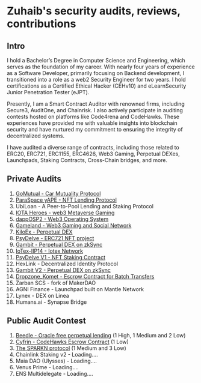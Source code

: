 # Zuhaib's security audits, reviews, contributions

## Intro

I hold a Bachelor’s Degree in Computer Science and Engineering, which serves as the foundation of my career. With nearly four years of experience as a Software Developer, primarily focusing on Backend development, I transitioned into a role as a web2 Security Engineer for two years. I hold certifications as a Certified Ethical Hacker (CEHv10) and eLearnSecurity Junior Penetration Tester (eJPT).

Presently, I am a Smart Contract Auditor with renowned firms, including Secure3, AuditOne, and Chainrisk. I also actively participate in auditing contests hosted on platforms like Code4rena and CodeHawks. These experiences have provided me with valuable insights into blockchain security and have nurtured my commitment to ensuring the integrity of decentralized systems.

I have audited a diverse range of contracts, including those related to ERC20, ERC721, ERC1155, ERC4626, Web3 Gaming, Perpetual DEXes, Launchpads, Staking Contracts, Cross-Chain bridges, and more.

## Private Audits
1. [GoMutual - Car Mutuality Protocol](https://github.com/Secure3Audit/Secure3Academy/blob/main/audit_reports/GoMutual/GoMutual_final_Secure3_Audit_Report.pdf
)
2. [ParaSpace yAPE - NFT Lending Protocol](https://github.com/Secure3Audit/Secure3Academy/blob/main/audit_reports/ParaSpaceYAPE/ParaSpaceYAPE_final_Secure3_Audit_Report.pdf)
3. UbiLoan - A Peer-to-Pool Lending and Staking Protocol
4. [IOTA Heroes - web3 Metaverse Gaming](https://github.com/solodit/solodit_content/blob/main/reports/AuditOne/2023-04-13-Lotaheros.md)
5. [dappOSP2 - Web3 Operating System](https://github.com/Secure3Audit/Secure3Academy/blob/main/audit_reports/dappOS/DapposP2_final_Secure3_Audit_Report.pdf)
6. [Gameland - Web3 Gaming and Social Network](https://github.com/Secure3Audit/Secure3Academy/blob/main/audit_reports/Gameland/Gameland_final_Secure3_Audit_Report.pdf)
7. [KiloEx - Perpetual DEX](https://github.com/Secure3Audit/Secure3Academy/blob/main/audit_reports/KiloEx/KiloEx_final_Secure3_Audit_Report.pdf)
8. [PsyDelve - ERC721 NFT project](https://github.com/zzzuhaibmohd/audits/blob/main/audit%20reports/Psydelve_NFT_Audit_Report.pdf)
9. [Gambit - Perpetual DEX on zkSync](https://github.com/Secure3Audit/Secure3Academy/blob/main/audit_reports/Gambit/Gambit_final_Secure3_Audit_Report.pdf)
10. [IoTex-IIP14 - Iotex Network](https://github.com/Secure3Audit/Secure3Academy/blob/main/audit_reports/IoTex-IIP14/IoTex_final_Secure3_Audit_Report.pdf)
11. [PsyDelve V1 - NFT Staking Contract](https://github.com/zzzuhaibmohd/audits/blob/main/audit%20reports/Psydelve_StakingV1_Audit_Report.pdf)
12. HexLink - Decentralized Identity Protocol
13. [Gambit V2 - Perpetual DEX on zkSync](https://github.com/Secure3Audit/Secure3Academy/blob/main/audit_reports/Gambit/Gambit_final_Secure3_Audit_Report.pdf)
14. [Dropzone_Komet - Escrow Contract for Batch Transfers](https://github.com/UNSNARL/audit-reports/blob/main/Dropzone_Komet_Security_Assessment.pdf)
15. Zarban SCS - fork of MakerDAO
16. AGNI Finance - Launchpad built on Mantle Network
17. Lynex - DEX on Linea
18. Humans.ai - Synapse Bridge

## Public Audit Contest

1. [Beedle - Oracle free perpetual lending](https://www.codehawks.com/report/clkbo1fa20009jr08nyyf9wbx) (1 High, 1 Medium and 2 Low)
2. [Cyfrin - CodeHawks Escrow Contract](https://www.codehawks.com/report/cljyfxlc40003jq082s0wemya) (1 Low)
3. [The SPARKN protocol](https://www.codehawks.com/report/cllcnja1h0001lc08z7w0orxx) (1 Medium and 3 Low)
4. Chainlink Staking v2 - Loading....
5. Maia DAO (Ulysses) - Loading....
6. Venus Prime - Loading....
7. ENS Multidelegate - Loading....
